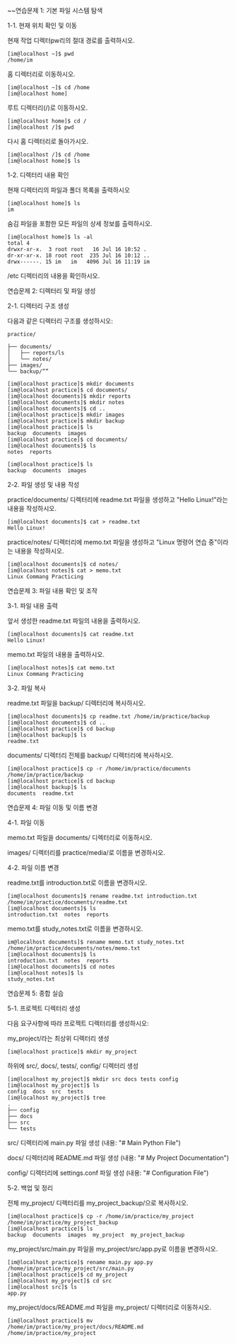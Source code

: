 ~~연습문제 1: 기본 파일 시스템 탐색

1-1. 현재 위치 확인 및 이동

현재 작업 디렉터pw리의 절대 경로를 출력하시오.
```shell
[im@localhost ~]$ pwd
/home/im
```

홈 디렉터리로 이동하시오.
```shell
[im@localhost ~]$ cd /home
[im@localhost home]
```

루트 디렉터리(/)로 이동하시오.
```shell
[im@localhost home]$ cd /
[im@localhost /]$ pwd
```

다시 홈 디렉터리로 돌아가시오.
```shell
[im@localhost /]$ cd /home
[im@localhost home]$ ls
```

1-2. 디렉터리 내용 확인

현재 디렉터리의 파일과 폴더 목록을 출력하시오
```shell
[im@localhost home]$ ls
im
```

숨김 파일을 포함한 모든 파일의 상세 정보를 출력하시오.
```shell
[im@localhost home]$ ls -al
total 4
drwxr-xr-x.  3 root root   16 Jul 16 10:52 .
dr-xr-xr-x. 18 root root  235 Jul 16 10:12 ..
drwx------. 15 im   im   4096 Jul 16 11:19 im
```

/etc 디렉터리의 내용을 확인하시오.

연습문제 2: 디렉터리 및 파일 생성

2-1.  디렉터리 구조 생성

다음과 같은 디렉터리 구조를 생성하시오:
```
practice/

├── documents/
│   ├── reports/ls
│   └── notes/
├── images/
└── backup/””
```

```shell
[im@localhost practice]$ mkdir documents
[im@localhost practice]$ cd documents/
[im@localhost documents]$ mkdir reports
[im@localhost documents]$ mkdir notes
[im@localhost documents]$ cd ..
[im@localhost practice]$ mkdir images
[im@localhost practice]$ mkdir backup
[im@localhost practice]$ ls
backup  documents  images
[im@localhost practice]$ cd documents/
[im@localhost documents]$ ls
notes  reports

[im@localhost practice]$ ls
backup  documents  images

```

2-2. 파일 생성 및 내용 작성

practice/documents/ 디렉터리에 readme.txt 파일을 생성하고 "Hello Linux!"라는 내용을 작성하시오.
```shell
[im@localhost documents]$ cat > readme.txt
Hello Linux!
```

practice/notes/ 디렉터리에 memo.txt 파일을 생성하고 "Linux 명령어 연습 중"이라는 내용을 작성하시오.

```shell
[im@localhost documents]$ cd notes/
[im@localhost notes]$ cat > memo.txt
Linux Commang Practicing
```
연습문제 3: 파일 내용 확인 및 조작

3-1. 파일 내용 출력

앞서 생성한 readme.txt 파일의 내용을 출력하시오.
```shell
[im@localhost documents]$ cat readme.txt
Hello Linux!
```

memo.txt 파일의 내용을 출력하시오.
```shell
[im@localhost notes]$ cat memo.txt
Linux Commang Practicing
```

3-2. 파일 복사

readme.txt 파일을 backup/ 디렉터리에 복사하시오.
```shell
[im@localhost documents]$ cp readme.txt /home/im/practice/backup
[im@localhost documents]$ cd ..
[im@localhost practice]$ cd backup
[im@localhost backup]$ ls
readme.txt
```

documents/ 디렉터리 전체를 backup/ 디렉터리에 복사하시오.
```shell
[im@localhost practice]$ cp -r /home/im/practice/documents /home/im/practice/backup
[im@localhost practice]$ cd backup
[im@localhost backup]$ ls
documents  readme.txt
```

연습문제 4: 파일 이동 및 이름 변경

4-1. 파일 이동

memo.txt 파일을 documents/ 디렉터리로 이동하시오.

images/ 디렉터리를 practice/media/로 이름을 변경하시오.

4-2. 파일 이름 변경

readme.txt를 introduction.txt로 이름을 변경하시오.
```shell
[im@localhost documents]$ rename readme.txt introduction.txt /home/im/practice/documents/readme.txt
[im@localhost documents]$ ls
introduction.txt  notes  reports
```

memo.txt를 study_notes.txt로 이름을 변경하시오.
```shell
im@localhost documents]$ rename memo.txt study_notes.txt /home/im/practice/documents/notes/memo.txt
[im@localhost documents]$ ls
introduction.txt  notes  reports
[im@localhost documents]$ cd notes
[im@localhost notes]$ ls
study_notes.txt
```

연습문제 5: 종합 실습

5-1. 프로젝트 디렉터리 생성

다음 요구사항에 따라 프로젝트 디렉터리를 생성하시오:

my_project/라는 최상위 디렉터리 생성
```shell
[im@localhost practice]$ mkdir my_project
```

하위에 src/, docs/, tests/, config/ 디렉터리 생성
```shell
[im@localhost my_project]$ mkdir src docs tests config
[im@localhost my_project]$ ls
config  docs  src  tests
[im@localhost my_project]$ tree
.
├── config
├── docs
├── src
└── tests
```

src/ 디렉터리에 main.py 파일 생성 (내용: "# Main Python File")

docs/ 디렉터리에 README.md 파일 생성 (내용: "# My Project Documentation")

config/ 디렉터리에 settings.conf 파일 생성 (내용: "# Configuration File")

5-2. 백업 및 정리

전체 my_project/ 디렉터리를 my_project_backup/으로 복사하시오.
```shell
[im@localhost practice]$ cp -r /home/im/practice/my_project /home/im/practice/my_project_backup
[im@localhost practice]$ ls
backup  documents  images  my_project  my_project_backup
```

my_project/src/main.py 파일을 my_project/src/app.py로 이름을 변경하시오.
```shell
[im@localhost practice]$ rename main.py app.py /home/im/practice/my_project/src/main.py
[im@localhost practice]$ cd my_project
[im@localhost my_project]$ cd src
[im@localhost src]$ ls
app.py
```

my_project/docs/README.md 파일을 my_project/ 디렉터리로 이동하시오.
```shell
[im@localhost practice]$ mv /home/im/practice/my_project/docs/README.md /home/im/practice/my_project
```